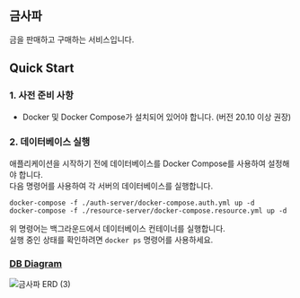## 금사파

금을 판매하고 구매하는 서비스입니다.

## Quick Start

### 1. 사전 준비 사항

- Docker 및 Docker Compose가 설치되어 있어야 합니다. (버전 20.10 이상 권장)

### 2. 데이터베이스 실행

애플리케이션을 시작하기 전에 데이터베이스를 Docker Compose를 사용하여 설정해야 합니다. <br/>
다음 명령어를 사용하여 각 서버의 데이터베이스를 실행합니다.

```shell
docker-compose -f ./auth-server/docker-compose.auth.yml up -d
docker-compose -f ./resource-server/docker-compose.resource.yml up -d
```

위 명령어는 백그라운드에서 데이터베이스 컨테이너를 실행합니다. <br/>
실행 중인 상태를 확인하려면 `docker ps` 명령어를 사용하세요.

### [DB Diagram](https://dbdiagram.io/d/금사파-ERD-66d7bb70eef7e08f0e9a917c)

![금사파 ERD (3)](https://github.com/user-attachments/assets/3b18ae47-5266-43cd-aa6e-be77f3cdcf93)
